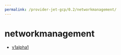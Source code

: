 ```yaml
---
permalink: /provider-jet-gcp/0.2/networkmanagement/
---
```


# networkmanagement



* [v1alpha1](v1alpha1/index.md)